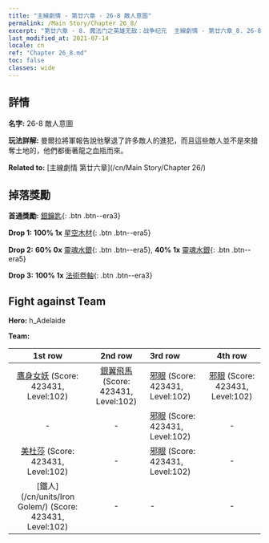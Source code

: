 ```yaml
---
title: "主線劇情 - 第廿六章 - 26-8 敵人意圖"
permalink: /Main Story/Chapter 26_8/
excerpt: "第廿六章 - 8. 魔法门之英雄无敌：战争纪元  主線劇情 - 第廿六章_8. 26-8 敵人意圖"
last_modified_at: 2021-07-14
locale: cn
ref: "Chapter 26_8.md"
toc: false
classes: wide
---
```


## 詳情

 **名字:** 26-8 敵人意圖

 **玩法詳解:** 曼爾拉將軍報告說他擊退了許多敵人的進犯，而且這些敵人並不是來搶奪土地的，他們都衝著龍之血瓶而來。

 **Related to:** [主線劇情 第廿六章](/cn/Main Story/Chapter 26/)

## 掉落獎勵

 **首通獎勵:** [銀鑰匙](/cn/Items/con_693/){: .btn .btn--era3}

 **Drop 1:** **100% 1x** [星空木材](/cn/Items/mat_90/){: .btn .btn--era5}

 **Drop 2:** **60% 0x** [靈魂水銀](/cn/Items/mat_84/){: .btn .btn--era5}, **40% 1x** [靈魂水銀](/cn/Items/mat_84/){: .btn .btn--era5}

 **Drop 3:** **100% 1x** [法術卷軸](/cn/Items/con_694/){: .btn .btn--era3}


## Fight against Team
 **Hero:** h_Adelaide

 **Team:**


  | 1st row | 2nd row | 3rd row | 4th row |
  |:----:|:----:|:----|:----:|
  | [鷹身女妖](/cn/units/Harpy/) (Score: 423431, Level:102)  | [銀翼飛馬](/cn/units/Pegasus/) (Score: 423431, Level:102)  | [邪眼](/cn/units/Beholder/) (Score: 423431, Level:102)  | [邪眼](/cn/units/Beholder/) (Score: 423431, Level:102)  |
  | - | - | [邪眼](/cn/units/Beholder/) (Score: 423431, Level:102)  | - |
  | [美杜莎](/cn/units/Medusa/) (Score: 423431, Level:102)  | - | [邪眼](/cn/units/Beholder/) (Score: 423431, Level:102)  | - |
  | [鐵人](/cn/units/Iron Golem/) (Score: 423431, Level:102)  | - | - | - |


